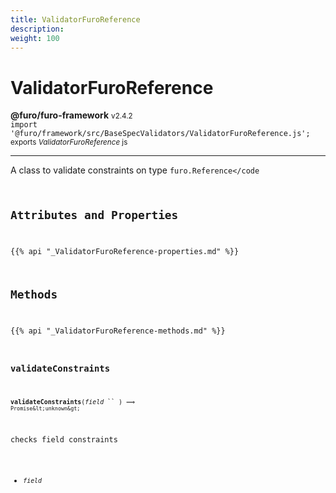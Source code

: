 ```yaml
---
title: ValidatorFuroReference
description: 
weight: 100
---
```


# ValidatorFuroReference

**@furo/furo-framework** <small>v2.4.2</small>
<br>`import '@furo/framework/src/BaseSpecValidators/ValidatorFuroReference.js';`<small>
<br>exports *ValidatorFuroReference* js</small>


****

A class to validate constraints on type <code>furo.Reference</code

## Attributes and Properties
{{% api "_ValidatorFuroReference-properties.md" %}}






## Methods
{{% api "_ValidatorFuroReference-methods.md" %}}


### **validateConstraints**
<small>**validateConstraints**(*field* `` ) ⟹ `Promise&lt;unknown&gt;`</small>

checks field constraints

- <small>*field* </small>
<br><br>

